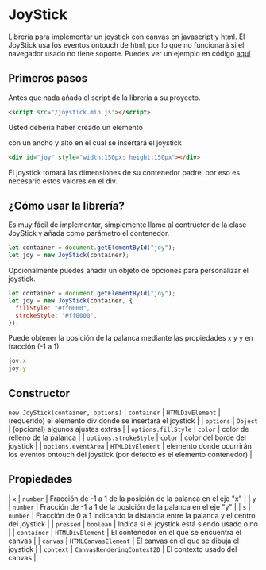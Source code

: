 # JoyStick
Librería para implementar un joystick con canvas en javascript y html.
El JoyStick usa los eventos ontouch de html, por lo que no funcionará si el navegador usado no tiene soporte.
Puedes ver un ejemplo en código [aquí](https://github.com/RodnyE/JoyStick/blob/main/example.html)


## Primeros pasos
Antes que nada añada el script de la librería a su proyecto.
```html
<script src="/joystick.min.js"></script>
```

Usted debería haber creado un elemento <div> con un ancho y alto en el cual se insertará el joystick
```html
<div id="joy" style="width:150px; height:150px"></div>
```
El joystick tomará las dimensiones de su contenedor padre, por eso es necesario estos valores en el div.

## ¿Cómo usar la librería?
Es muy fácil de implementar, simplemente llame al contructor de la clase JoyStick y añada como parámetro el contenedor.
```javascript
let container = document.getElementById("joy");
let joy = new JoyStick(container);
```

Opcionalmente puedes añadir un objeto de opciones para personalizar el joystick.
```javascript
let container = document.getElementById("joy");
let joy = new JoyStick(container, {
  fillStyle: "#ff0000",
  strokeStyle: "#ff0000",
});
```

Puede obtener la posición de la palanca mediante las propiedades `x` y `y` en fracción (-1 a 1):
```javascript
joy.x
joy.y
```

## Constructor
`new JoyStick(container, options)`
| `container` | `HTMLDivElement` | (requerido) el elemento div donde se insertará el joystick |
| `options` | `Object` | (opcional) algunos ajustes extras |
| `options.fillStyle` | `color` | color de relleno de la palanca |
| `options.strokeStyle` | `color` | color del borde del joystick |
| `options.eventArea` | `HTMLDivElement` | elemento donde ocurrirán los eventos ontouch del joystick (por defecto es el elemento contenedor) |


## Propiedades
| `x` | `number` | Fracción de -1 a 1 de la posición de la palanca en el eje "x" |
| `y` | `number` | Fracción de -1 a 1 de la posición de la palanca en el eje "y" |
| `s` | `number` | Fracción de 0 a 1 indicando la distancia entre la palanca y el centro del joystick |
| `pressed` | `boolean` | Indica si el joystick está siendo usado o no |
| `container` | `HTMLDivElement` | El contenedor en el que se encuentra el canvas |
| `canvas` | `HTMLCanvasElement` | El canvas en el que se dibuja el joystick |
| `context` | `CanvasRenderingContext2D` | El contexto usado del canvas |
